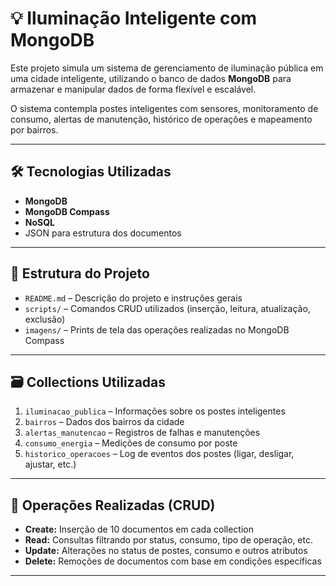 # 💡 Iluminação Inteligente com MongoDB

Este projeto simula um sistema de gerenciamento de iluminação pública em uma cidade inteligente, utilizando o banco de dados **MongoDB** para armazenar e manipular dados de forma flexível e escalável.

O sistema contempla postes inteligentes com sensores, monitoramento de consumo, alertas de manutenção, histórico de operações e mapeamento por bairros.

---

## 🛠️ Tecnologias Utilizadas

- **MongoDB**
- **MongoDB Compass**
- **NoSQL**
- JSON para estrutura dos documentos

---

## 📁 Estrutura do Projeto

- `README.md` – Descrição do projeto e instruções gerais
- `scripts/` – Comandos CRUD utilizados (inserção, leitura, atualização, exclusão)
- `imagens/` – Prints de tela das operações realizadas no MongoDB Compass

---

## 🗃️ Collections Utilizadas

1. `iluminacao_publica` – Informações sobre os postes inteligentes
2. `bairros` – Dados dos bairros da cidade
3. `alertas_manutencao` – Registros de falhas e manutenções
4. `consumo_energia` – Medições de consumo por poste
5. `historico_operacoes` – Log de eventos dos postes (ligar, desligar, ajustar, etc.)

---

## 🔁 Operações Realizadas (CRUD)

- **Create:** Inserção de 10 documentos em cada collection
- **Read:** Consultas filtrando por status, consumo, tipo de operação, etc.
- **Update:** Alterações no status de postes, consumo e outros atributos
- **Delete:** Remoções de documentos com base em condições específicas

---

